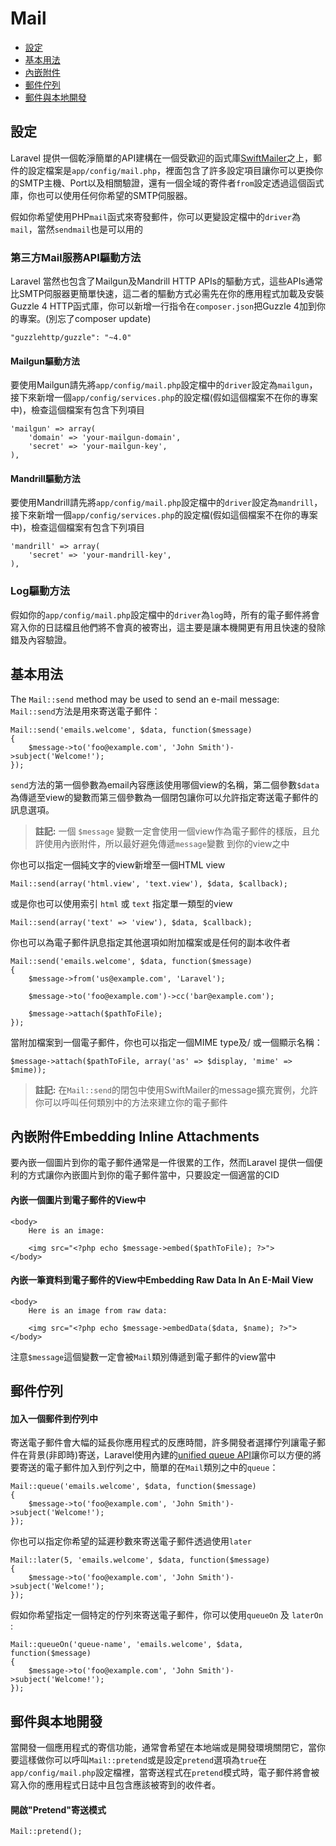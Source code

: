 # Mail

- [設定](#configuration)
- [基本用法](#basic-usage)
- [內嵌附件](#embedding-inline-attachments)
- [郵件佇列](#queueing-mail)
- [郵件與本地開發](#mail-and-local-development)

<a name="configuration"></a>
## 設定

Laravel 提供一個乾淨簡單的API建構在一個受歡迎的函式庫[SwiftMailer](http://swiftmailer.org)之上，郵件的設定檔案是`app/config/mail.php`，裡面包含了許多設定項目讓你可以更換你的SMTP主機、Port以及相關驗證，還有一個全域的寄件者`from`設定透過這個函式庫，你也可以使用任何你希望的SMTP伺服器。

假如你希望使用PHP`mail`函式來寄發郵件，你可以更變設定檔中的`driver`為`mail`，當然`sendmail`也是可以用的

### 第三方Mail服務API驅動方法


Laravel 當然也包含了Mailgun及Mandrill HTTP APIs的驅動方式，這些APIs通常比SMTP伺服器更簡單快速，這二者的驅動方式必需先在你的應用程式加載及安裝Guzzle 4 HTTP函式庫，你可以新增一行指令在`composer.json`把Guzzle 4加到你的專案。(別忘了composer update)

	"guzzlehttp/guzzle": "~4.0"

#### Mailgun驅動方法

要使用Mailgun請先將`app/config/mail.php`設定檔中的`driver`設定為`mailgun`，接下來新增一個`app/config/services.php`的設定檔(假如這個檔案不在你的專案中)，檢查這個檔案有包含下列項目


	'mailgun' => array(
		'domain' => 'your-mailgun-domain',
		'secret' => 'your-mailgun-key',
	),

#### Mandrill驅動方法

要使用Mandrill請先將`app/config/mail.php`設定檔中的`driver`設定為`mandrill`，接下來新增一個`app/config/services.php`的設定檔(假如這個檔案不在你的專案中)，檢查這個檔案有包含下列項目

	'mandrill' => array(
		'secret' => 'your-mandrill-key',
	),

### Log驅動方法

假如你的`app/config/mail.php`設定檔中的`driver`為`log`時，所有的電子郵件將會寫入你的日誌檔且他們將不會真的被寄出，這主要是讓本機開更有用且快速的發除錯及內容驗證。

<a name="basic-usage"></a>
## 基本用法

The `Mail::send` method may be used to send an e-mail message:
 `Mail::send`方法是用來寄送電子郵件：

	Mail::send('emails.welcome', $data, function($message)
	{
		$message->to('foo@example.com', 'John Smith')->subject('Welcome!');
	});

`send`方法的第一個參數為email內容應該使用哪個view的名稱，第二個參數`$data`為傳遞至view的變數而第三個參數為一個閉包讓你可以允許指定寄送電子郵件的訊息選項。


> **註記:** 一個 `$message` 變數一定會使用一個view作為電子郵件的樣版，且允許使用內嵌附件，所以最好避免傳遞`message`變數 到你的view之中


你也可以指定一個純文字的view新增至一個HTML view

	Mail::send(array('html.view', 'text.view'), $data, $callback);


或是你也可以使用索引 `html` 或 `text` 指定單一類型的view

	Mail::send(array('text' => 'view'), $data, $callback);


你也可以為電子郵件訊息指定其他選項如附加檔案或是任何的副本收件者

	Mail::send('emails.welcome', $data, function($message)
	{
		$message->from('us@example.com', 'Laravel');

		$message->to('foo@example.com')->cc('bar@example.com');

		$message->attach($pathToFile);
	});


當附加檔案到一個電子郵件，你也可以指定一個MIME type及/ 或一個顯示名稱：

	$message->attach($pathToFile, array('as' => $display, 'mime' => $mime));

> **註記:** 在`Mail::send`的閉包中使用SwiftMailer的message擴充實例，允許你可以呼叫任何類別中的方法來建立你的電子郵件

<a name="embedding-inline-attachments"></a>
## 內嵌附件Embedding Inline Attachments

要內嵌一個圖片到你的電子郵件通常是一件很累的工作，然而Laravel 提供一個便利的方式讓你內嵌圖片到你的電子郵件當中，只要設定一個適當的CID

#### 內嵌一個圖片到電子郵件的View中

	<body>
		Here is an image:

		<img src="<?php echo $message->embed($pathToFile); ?>">
	</body>

#### 內嵌一筆資料到電子郵件的View中Embedding Raw Data In An E-Mail View

	<body>
		Here is an image from raw data:

		<img src="<?php echo $message->embedData($data, $name); ?>">
	</body>

注意`$message`這個變數一定會被`Mail`類別傳遞到電子郵件的view當中

<a name="queueing-mail"></a>
## 郵件佇列

#### 加入一個郵件到佇列中

寄送電子郵件會大幅的延長你應用程式的反應時間，許多開發者選擇佇列讓電子郵件在背景(非即時)寄送，Laravel使用內建的[unified queue API](/docs/queues)讓你可以方便的將要寄送的電子郵件加入到佇列之中，簡單的在`Mail`類別之中的`queue`：

	Mail::queue('emails.welcome', $data, function($message)
	{
		$message->to('foo@example.com', 'John Smith')->subject('Welcome!');
	});


你也可以指定你希望的延遲秒數來寄送電子郵件透過使用`later`

	Mail::later(5, 'emails.welcome', $data, function($message)
	{
		$message->to('foo@example.com', 'John Smith')->subject('Welcome!');
	});


假如你希望指定一個特定的佇列來寄送電子郵件，你可以使用`queueOn` 及 `laterOn` :

	Mail::queueOn('queue-name', 'emails.welcome', $data, function($message)
	{
		$message->to('foo@example.com', 'John Smith')->subject('Welcome!');
	});

<a name="mail-and-local-development"></a>
## 郵件與本地開發


當開發一個應用程式的寄信功能，通常會希望在本地端或是開發環境關閉它，當你要這樣做你可以呼叫`Mail::pretend`或是設定`pretend`選項為`true`在`app/config/mail.php`設定檔裡，當寄送程式在`pretend`模式時，電子郵件將會被寫入你的應用程式日誌中且包含應該被寄到的收件者。

#### 開啟"Pretend"寄送模式

	Mail::pretend();
